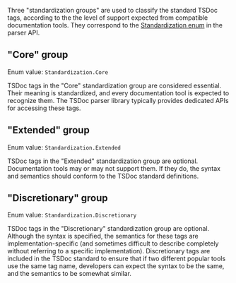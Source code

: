 Three "standardization groups" are used to classify the standard TSDoc
tags, according to the the level of support expected from compatible
documentation tools. They correspond to the [Standardization
enum](https://github.com/microsoft/tsdoc/blob/main/tsdoc/src/details/Standardization.ts)
in the parser API.

## "Core" group

Enum value: `Standardization.Core`

TSDoc tags in the "Core" standardization group are considered essential.
Their meaning is standardized, and every documentation tool is expected
to recognize them. The TSDoc parser library typically provides dedicated
APIs for accessing these tags.

## "Extended" group

Enum value: `Standardization.Extended`

TSDoc tags in the "Extended" standardization group are optional.
Documentation tools may or may not support them. If they do, the syntax
and semantics should conform to the TSDoc standard definitions.

## "Discretionary" group

Enum value: `Standardization.Discretionary`

TSDoc tags in the "Discretionary" standardization group are optional.
Although the syntax is specified, the semantics for these tags are
implementation-specific (and sometimes difficult to describe completely
without referring to a specific implementation). Discretionary tags are
included in the TSDoc standard to ensure that if two different popular
tools use the same tag name, developers can expect the syntax to be the
same, and the semantics to be somewhat similar.
